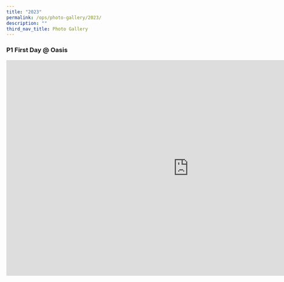 ```yaml
---
title: "2023"
permalink: /ops/photo-gallery/2023/
description: ""
third_nav_title: Photo Gallery
---
```

### P1 First Day @ Oasis

<iframe allowfullscreen="true" height="569" width="960" frameborder="0" src="https://docs.google.com/presentation/d/e/2PACX-1vTl8RkA--RJzabYDg2yBMY2EdUos31wHQdFLjAYoDhQfCYHRitRZTmQ9mruNYN5QA/embed?start=true&amp;loop=true&amp;delayms=3000"></iframe>